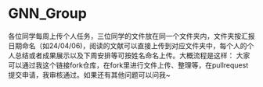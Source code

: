 # GNN_Group
各位同学每周上传个人任务，三位同学的文件放在同一个文件夹内，文件夹按汇报日期命名（如24/04/06)，阅读的文献可以直接上传到对应文件夹中，每个人的个人总结或者成果展示以及下周安排等可按姓名命名上传。大概流程是这样： 大家可以通过我这个链接fork仓库，在fork里进行文件上传、整理等，在pullrequest提交申请，我审核通过。如果还有其他问题可以问我~

